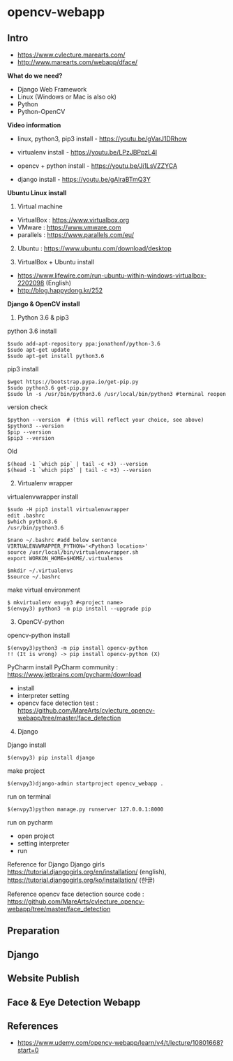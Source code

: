 # opencv-webapp

## Intro

- https://www.cvlecture.marearts.com/
- http://www.marearts.com/webapp/dface/

**What do we need?**

- Django Web Framework
- Linux (Windows or Mac is also ok)
- Python
- Python-OpenCV

**Video information**

- linux, python3, pip3 install - https://youtu.be/gVarJ1DRhow

- virtualenv install -  https://youtu.be/LPzJBPpzL4I 

- opencv + python install - https://youtu.be/Ji1LsVZZYCA 

- django install - https://youtu.be/gAlraBTmQ3Y

**Ubuntu Linux install**

1. Virtual machine

- VirtualBox : https://www.virtualbox.org
- VMware : https://www.vmware.com
- parallels : https://www.parallels.com/eu/

2. Ubuntu : https://www.ubuntu.com/download/desktop

3. VirtualBox + Ubuntu install

- https://www.lifewire.com/run-ubuntu-within-windows-virtualbox-2202098 (English)
- http://blog.happydong.kr/252

**Django & OpenCV install**

1. Python 3.6 & pip3

python 3.6 install

```
$sudo add-apt-repository ppa:jonathonf/python-3.6
$sudo apt-get update
$sudo apt-get install python3.6
```

pip3 install

```
$wget https://bootstrap.pypa.io/get-pip.py
$sudo python3.6 get-pip.py
$sudo ln -s /usr/bin/python3.6 /usr/local/bin/python3 #terminal reopen
```

version check

```
$python --version  # (this will reflect your choice, see above)
$python3 --version
$pip --version
$pip3 --version
```

Old

```
$(head -1 `which pip` | tail -c +3) --version
$(head -1 `which pip3` | tail -c +3) --version
```

2. Virtualenv wrapper

virtualenvwrapper install

```
$sudo -H pip3 install virtualenvwrapper
edit .bashrc
$which python3.6 
/usr/bin/python3.6
```

```
$nano ~/.bashrc #add below sentence
VIRTUALENVWRAPPER_PYTHON='<Python3 location>'
source /usr/local/bin/virtualenvwrapper.sh
export WORKON_HOME=$HOME/.virtualenvs
```

```
$mkdir ~/.virtualenvs
$source ~/.bashrc
```

make virtual environment

```
$ mkvirtualenv envpy3 #<project name>
$(envpy3) python3 -m pip install --upgrade pip
```

3. OpenCV-python

opencv-python install

```
$(envpy3)python3 -m pip install opencv-python
!! (It is wrong) -> pip install opencv-python (X)
```

PyCharm install
PyCharm community : https://www.jetbrains.com/pycharm/download
 - install
 - interpreter setting
 - opencv face detection test 
   : https://github.com/MareArts/cvlecture_opencv-webapp/tree/master/face_detection

4. Django

Django install

```
$(envpy3) pip install django
```

make project

```
$(envpy3)django-admin startproject opencv_webapp .
```

run on terminal

```
$(envpy3)python manage.py runserver 127.0.0.1:8000
```

run on pycharm
 - open project
 - setting interpreter
 - run
 

Reference for Django 
Django girls 
https://tutorial.djangogirls.org/en/installation/ (english),
https://tutorial.djangogirls.org/ko/installation/ (한글)

Reference
opencv face detection source code : https://github.com/MareArts/cvlecture_opencv-webapp/tree/master/face_detection


## Preparation

## Django

## Website Publish

## Face & Eye Detection Webapp

## References

- https://www.udemy.com/opencv-webapp/learn/v4/t/lecture/10801668?start=0
